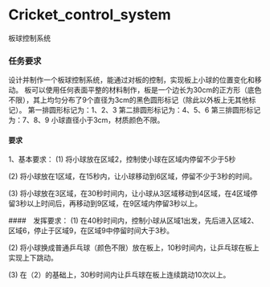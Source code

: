 # Cricket_control_system
板球控制系统

### 任务要求

设计并制作一个板球控制系统，能通过对板的控制，实现板上小球的位置变化和移动。
板可以使用任何表面平整的材料制作，板是一个边长为30cm的正方形（底色不限），其上均匀分布了9个直径为3cm的黑色圆形标记（除此以外板上无其他标记）。
第一排圆形标记为：1、2、3
第二排圆形标记为：4、5、6
第三排圆形标记为：7、8、9
小球直径小于3cm，材质颜色不限。

 #### 要求
1、基本要求：
 (1) 将小球放在区域2，控制使小球在区域内停留不少于5秒

 (2) 将小球放在1区域，在15秒内，让小球移动到6区域，停留不少于3秒的时间。

 (3) 将小球放在3区域，在30秒时间内，让小球从3区域移动到4区域，在4区域停留3秒以上时间后，再移动到9区域，在9区域内停留3秒以上。

####　发挥要求：
 (1) 在40秒时间内，控制小球从区域1出发，先后进入区域2、区域6，停止于区域9，在区域9中停留时间大于3秒。

 (2) 将小球换成普通乒乓球（颜色不限）放在板上，10秒时间内，让乒乓球在板上实现上下跳动。

 (3) 在（2）的基础上，30秒时间内让乒乓球在板上连续跳动10次以上。
